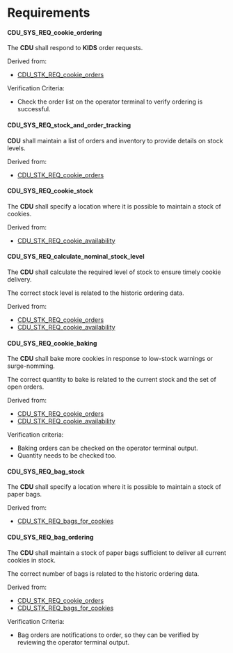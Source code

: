 # Requirements

#### CDU_SYS_REQ_cookie_ordering

The **CDU** shall respond to **KIDS** order requests.

Derived from:

- [CDU_STK_REQ_cookie_orders](#cdu_stk_req_cookie_orders)

Verification Criteria:

- Check the order list on the operator terminal to verify ordering is successful.

#### CDU_SYS_REQ_stock_and_order_tracking

**CDU** shall maintain a list of orders and inventory
to provide details on stock levels.

Derived from:

- [CDU_STK_REQ_cookie_orders](#cdu_stk_req_cookie_orders)

#### CDU_SYS_REQ_cookie_stock

The **CDU** shall specify a location where it is possible to
maintain a stock of cookies.

Derived from:

- [CDU_STK_REQ_cookie_availability](#cdu_stk_req_cookie_availability)

#### CDU_SYS_REQ_calculate_nominal_stock_level

The **CDU** shall calculate the required level of stock
to ensure timely cookie delivery.

The correct stock level is related to the historic ordering data.

Derived from:

- [CDU_STK_REQ_cookie_orders](#cdu_stk_req_cookie_orders)
- [CDU_STK_REQ_cookie_availability](#cdu_stk_req_cookie_availability)

#### CDU_SYS_REQ_cookie_baking

The **CDU** shall bake more cookies in response to
low-stock warnings or surge-nomming.

The correct quantity to bake is related to the current stock
and the set of open orders.

Derived from:

- [CDU_STK_REQ_cookie_orders](#cdu_stk_req_cookie_orders)
- [CDU_STK_REQ_cookie_availability](#cdu_stk_req_cookie_availability)

Verification criteria:

- Baking orders can be checked on the operator terminal output.
- Quantity needs to be checked too.

#### CDU_SYS_REQ_bag_stock

The **CDU** shall specify a location where it is possible to
maintain a stock of paper bags.

Derived from:

- [CDU_STK_REQ_bags_for_cookies](#cdu_stk_req_bags_for_cookies)

#### CDU_SYS_REQ_bag_ordering

The **CDU** shall maintain a stock of paper bags sufficient
to deliver all current cookies in stock.

The correct number of bags is related to the historic ordering data.

Derived from:

- [CDU_STK_REQ_cookie_orders](#cdu_stk_req_cookie_orders)
- [CDU_STK_REQ_bags_for_cookies](#cdu_stk_req_bags_for_cookies)

Verification Criteria:

- Bag orders are notifications to order, so they can be verified by reviewing
  the operator terminal output.
